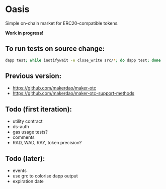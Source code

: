# Oasis

Simple on-chain market for ERC20-compatible tokens.

**Work in progress!**

## To run tests on source change:
```bash
dapp test; while inotifywait -e close_write src/*; do dapp test; done
```

## Previous version:
- https://github.com/makerdao/maker-otc
- https://github.com/makerdao/maker-otc-support-methods

## Todo (first iteration):
- utility contract
- ds-auth
- gas usage tests?
- comments
- RAD, WAD, RAY, token precision?

## Todo (later):
- events
- use grc to colorise dapp output
- expiration date

